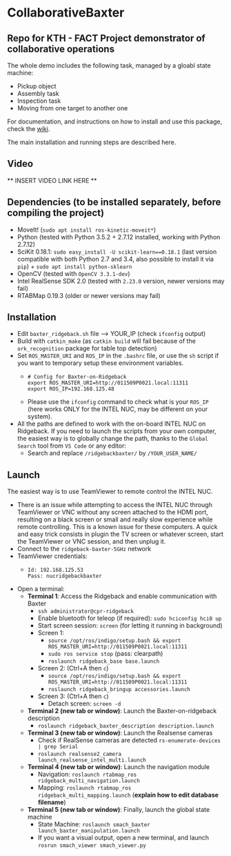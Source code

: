# CollaborativeBaxter

## Repo for KTH - FACT Project demonstrator of collaborative operations

The whole demo includes the following task, managed by a gloabl state machine:

- Pickup object
- Assembly task
- Inspection task
- Moving from one target to another one

For documentation, and instructions on how to install and use this package, check the [wiki](https://github.com/thibs-sigma/CollaborativeBaxter/wiki).

The main installation and running steps are described here.

## Video

** INSERT VIDEO LINK HERE **

## Dependencies (to be installed separately, before compiling the project)

- MoveIt! (`sudo apt install ros-kinetic-moveit*`)
- Python (tested with Python 3.5.2 + 2.7.12 installed, working with Python 2.7.12)
- SciKit 0.18.1: `sudo easy_install -U scikit-learn==0.18.1` (last version compatible with both Python 2.7 and 3.4, also possible to install it via `pip`) + `sudo apt install python-sklearn`
- OpenCV (tested with `OpenCV 3.3.1-dev`)
- Intel RealSense SDK 2.0 (tested with `2.23.0` version, newer versions may fail)
- RTABMap 0.19.3 (older or newer versions may fail) 

## Installation

- Edit `baxter_ridgeback.sh` file --> YOUR_IP (check `ifconfig` output)
- Build with `catkin_make` (as `catkin build` will fail because of the `ork_recognition` package for table top detection)
- Set `ROS_MASTER_URI` and `ROS_IP` in the `.bashrc` file, or use the `sh` script if you want to temporary setup these environment variables.
  - ```
    # Config for Baxter-on-Ridgeback
    export ROS_MASTER_URI=http://011509P0021.local:11311
    export ROS_IP=192.168.125.48
    ```
  - Please use the `ifconfig` command to check what is your `ROS_IP` (here works ONLY for the INTEL NUC, may be different on your system).
- All the paths are defined to work with the on-board INTEL NUC on Ridgeback. If you need to launch the scripts from your own computer, the easiest way is to globally change the path, thanks to the `Global Search` tool from `VS Code` or any editor: 
  - Search and replace `/ridgebackbaxter/` by `/YOUR_USER_NAME/`

## Launch

The easiest way is to use TeamViewer to remote control the INTEL NUC.

  - There is an issue while attempting to access the INTEL NUC through TeamViewer or VNC without any screen attached to the HDMI port, resulting on a black screen or small and really slow experience while remote controlling. This is a known issue for these computers. A quick and easy trick consists in plugin the TV screen or whatever screen, start the TeamViewer or VNC session, and then unplug it.
  - Connect to the `ridgeback-baxter-5GHz` network
  - TeamViewer credentials:
    - ```
      Id: 192.168.125.53
      Pass: nucridgebackbaxter
      ```
  - Open a terminal:
    - **Terminal 1**: Access the Ridgeback and enable communication with Baxter 
      - `ssh administrator@cpr-ridgeback`
      - Enable bluetooth for teleop (if required): `sudo hciconfig hci0 up`
      - Start screen session: `screen` (for letting it running in background)
      - Screen 1:
        - `source /opt/ros/indigo/setup.bash && export ROS_MASTER_URI=http://011509P0021.local:11311`
        - `sudo ros service stop` (pass: clearpath)
        - `roslaunch ridgeback_base base.launch`
      - Screen 2: (Ctrl+A then `c`)
        - `source /opt/ros/indigo/setup.bash && export ROS_MASTER_URI=http://011509P0021.local:11311`
        - `roslaunch ridgeback_bringup accessories.launch`
      - Screen 3: (Ctrl+A then `c`)
        - Detach screen: `screen -d`
    - **Terminal 2 (new tab or window)**: Launch the Baxter-on-ridgeback description
      - `roslaunch ridgeback_baxter_description description.launch`
    - **Terminal 3 (new tab or window)**: Launch the Realsense cameras
      - Check if RealSense cameras are detected `rs-enumerate-devices | grep Serial`
      - `roslaunch realsense2_camera launch_realsense_intel_multi.launch`
    - **Terminal 4 (new tab or window)**: Launch the navigation module
      - Navigation: `roslaunch rtabmap_ros ridgeback_multi_navigation.launch`
      - Mapping: `roslaunch rtabmap_ros ridgeback_multi_mapping.launch` (**explain how to edit database filename**)
    - **Terminal 5 (new tab or window)**: Finally, launch the global state machine
      - State Machine: `roslaunch smach_baxter launch_baxter_manipulation.launch`
      - If you want a visual output, open a new terminal, and launch `rosrun smach_viewer smach_viewer.py`
